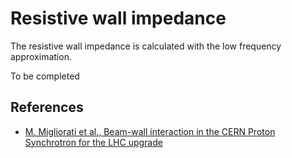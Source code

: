 # Resistive wall impedance

The resistive wall impedance is calculated with the low frequency approximation.

To be completed

## References
- [M. Migliorati et al., Beam-wall interaction in the CERN Proton Synchrotron for the LHC upgrade](https://journals.aps.org/prab/abstract/10.1103/PhysRevSTAB.16.031001)
